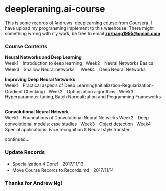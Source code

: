 # deepleraning.ai-course
This is some records of Andrews' deeplearning course from Coursera. I have upload my programming implement to this warehouse. There might something wrong with my work, be free to email **zpzhang1995@gmail.com**.

### Course Contents
**Neural Networks and Deep Learning**  
Week1　Introduction to deep learning  
Week2　Neural Networks Basics   
Week3　Shallow Neural networks    
Week4　Deep Neural Networks 

**Improving Deep Neural Networks**  
Week1　Practical aspects of Deep Learning(Initialization-Regularization-Gradient Checking)  
Week2　Optimization algorithms  
Week3　Hyperparameter tuning, Batch Normalization and Programming Frameworks  

**Convolutional Neural Network**  
Week1　Foundations of Convolutional Neural Networks 
Week2　Deep convolutional models: case studies  
Week3　Object detection  
Week4　Special applications: Face recognition & Neural style transfer  
   
   continued...
   

### Update Records
- Specialization 4 Done!　2017/11/13
- Move Course Records to Records.md　2017/11/14


### Thanks for Andrew Ng!
